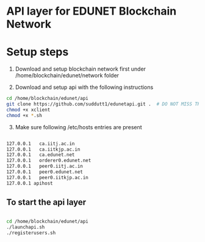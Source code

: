 # API layer for EDUNET Blockchain Network

# Setup steps

1. Download and setup blockchain network first under /home/blockchain/edunet/network folder

2. Download and setup api with the following instructions

```sh
cd /home/blockchain/edunet/api
git clone https://github.com/suddutt1/edunetapi.git .  # DO NOT MISS THE DOT(.)
chmod +x xclient
chmod +x *.sh

```

3. Make sure following /etc/hosts entries are present

```sh

127.0.0.1	ca.iitj.ac.in        
127.0.0.1	ca.iitkjp.ac.in     
127.0.0.1	ca.edunet.net       
127.0.0.1	orderer0.edunet.net
127.0.0.1	peer0.iitj.ac.in    
127.0.0.1	peer0.edunet.net    
127.0.0.1	peer0.iitkjp.ac.in  
127.0.0.1 apihost
```

## To start the api layer

```sh

cd /home/blockchain/edunet/api
./launchapi.sh
./registerusers.sh

```
